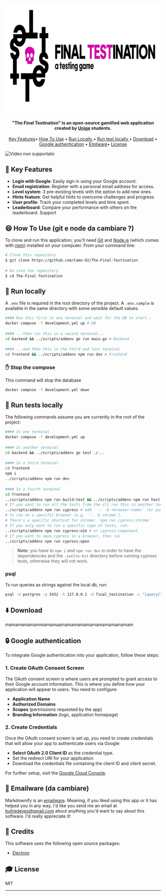 <h1 align="center">
  <br>
  <img src="./frontend/static/logo.png" alt="The Final Testination" width="800" height="350">
</h1>

<h4 align="center">"The Final Testination" is an open-source gamified web application created by <a href="https://www.unige.it">Unige</a> students.</h4>


<p align="center">
  <a href="#key-key-features">Key Features</a>•
  <a href="#smile-how-to-use">How To Use</a> •
  <a href="#runner-run-locally"> Run Locally </a>•
  <a href="#cop-run-tests-locally"> Run test locally </a>•
  <a href="#arrow_down-download">Download</a> •
  <a href="#lock-google-authentication">Google authentication</a> •
  <a href="#email-emailware-da-cambiare">Emilware</a>•
  <a href="#mortar_board-license">License</a>
</p>

![Video non supportato](./frontend/static/The-Final-Testination-Video.gif)


## :key: Key Features

- **Login with Google**: Easily sign in using your Google account.
- **Email registration**: Register with a personal email address for access.
- **Level system**: 3 pre-existing levels with the option to add new ones.
- **Hints feature**: Get helpful hints to overcome challenges and progress.
- **User profile**: Track your completed levels and time spent.
- **Leaderboard**: Compare your performance with others on the leaderboard.
Support

## :smile: How To Use (git e node da cambiare ?)

To clone and run this application, you'll need [Git](https://git-scm.com) and [Node.js](https://nodejs.org/en/download/) (which comes with [npm](http://npmjs.com)) installed on your computer. From your command line:

```bash
# Clone this repository
$ git clone https://github.com/Camo-02/The-Final-Testination

# Go into the repository
$ cd The-Final-Testination
```

## :runner: Run locally
A `.env` file is required in the root directory of the project. A `.env.sample` is available in the same directory with some sensible default values.

```sh
#### Run this first in one terminal and wait for the DB to start...
docker compose -f development.yml up # DB

#### ...then run this in a second terminal...
cd backend && ../scripts/addenv go run main.go # Backend

#### ...and then this in the third and last terminal
cd frontend && ../scripts/addenv npm run dev # Frontend
```

### :hand: Stop the compose

This command will stop the database

```sh
docker compose -f development.yml down
```

## :cop: Run tests locally

The following commands assume you are currently in the root of the project:

```sh
#### In one terminal
docker compose -f development.yml up

#### In another terminal
cd backend && ../scripts/addenv go test ./...

#### In a third terminal
cd frontend
npm i
../scripts/addenv npm run dev

#### In a fourth terminal
cd frontend
../scripts/addenv npm run build:test && ../scripts/addenv npm run host
# If you want to run all the tests from the cli run this in another terminal:
../scripts/addenv npm run cypress # add ` -- -b <browser-name>` (or path) 
# to run on a specific browser (e.g. `-- -b chrome`). 
# There's a specific shortcut for chrome: `npm run cypress:chrome`
# If you only want to run a specific type of tests, run:
../scripts/addenv npm run cypress:e2e # or cypress:component
# If you want to open cypress in a browser, then run
../scripts/addenv npm run cypress:open
```

> **Note**: you have to `npm i` and `npm run dev` in order to have the dependencies and the `.svelte-kit` directory before running cypress tests, otherwise they will not work.

### psql

To run queries as strings against the local db, run:

```sh
psql -U postgres -p 5432 -h 127.0.0.1 -d final_testination -c "[query]"
```
## :arrow_down: Download
mamamamamammamamaamamamamamamamamamamamam

## :lock: Google authentication
To integrate Google authentication into your application, follow these steps:

### 1. Create OAuth Consent Screen
The OAuth consent screen is where users are prompted to grant access to their Google account information. This is where you define how your application will appear to users. You need to configure:

- **Application Name**
- **Authorized Domains**
- **Scopes** (permissions requested by the app)
- **Branding Information** (logo, application homepage)

### 2. Create Credentials
Once the OAuth consent screen is set up, you need to create credentials that will allow your app to authenticate users via Google:

- **Select OAuth 2.0 Client ID** as the credential type.
- Set the redirect URI for your application.
- Download the credentials file containing the client ID and client secret.

For further setup, visit the [Google Cloud Console](https://console.cloud.google.com).



## :email: Emailware (da cambiare)

Markdownify is an [emailware](https://en.wiktionary.org/wiki/emailware). Meaning, if you liked using this app or it has helped you in any way, I'd like you send me an email at <bullredeyes@gmail.com> about anything you'd want to say about this software. I'd really appreciate it!

## :crown: Credits

This software uses the following open source packages:

- [Electron](http://electron.atom.io/)

## :mortar_board: License

MIT

---
